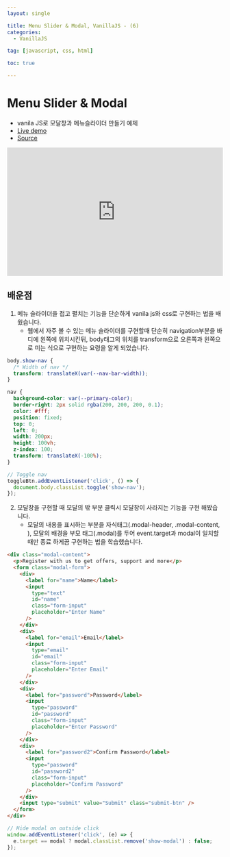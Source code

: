 ```yaml
---
layout: single

title: Menu Slider & Modal, VanillaJS - (6)
categories:
  - VanillaJS

tag: [javascript, css, html]

toc: true

---
```

# Menu Slider & Modal

- vanila JS로 모달창과 메뉴슬라이더 만들기 예제
- <a href='https://codepen.io/kim7720/pen/jOZwgZO'> Live demo </a>
- <a href='https://github.com/bo-oseng/vanilla_javascript_pratice_projects/tree/main/Menu%20Slider%20%26%20Modal'> Source </a>

<iframe height="300" style="width: 100%;" scrolling="no" title="menu slider and modal" src="https://codepen.io/kim7720/embed/jOZwgZO?default-tab=html%2Cresult" frameborder="no" loading="lazy" allowtransparency="true" allowfullscreen="true">
  See the Pen <a href="https://codepen.io/kim7720/pen/jOZwgZO">
  menu slider and modal</a> by KimBosung (<a href="https://codepen.io/kim7720">@kim7720</a>)
  on <a href="https://codepen.io">CodePen</a>.
</iframe>



## 배운점

1. 메뉴 슬라이더을 접고 펼치는 기능을 단순하게 vanila js와 css로 구현하는 법을 배웠습니다.
   - 웹에서 자주 볼 수 있는 메뉴 슬라이더를 구현할때 단순히 navigation부분을 바디에 왼쪽에 위치시킨뒤, body태그의 위치를 transform으로 오른쪽과 왼쪽으로 미는 식으로 구현하는 요령을 알게 되었습니다.

```css
body.show-nav {
  /* Width of nav */
  transform: translateX(var(--nav-bar-width));
}

nav {
  background-color: var(--primary-color);
  border-right: 2px solid rgba(200, 200, 200, 0.1);
  color: #fff;
  position: fixed;
  top: 0;
  left: 0;
  width: 200px;
  height: 100vh;
  z-index: 100;
  transform: translateX(-100%);
}
```

```javascript
// Toggle nav
toggleBtn.addEventListener('click', () => {
  document.body.classList.toggle('show-nav');
});
```

2. 모달창을 구현할 때 모달의 밖 부분 클릭시 모달창이 사라지는 기능을 구현 해봤습니다.
   - 모달의 내용을 표시하는 부분을 자식태그(.modal-header, .modal-content, ), 모달의 배경을 부모 태그(.modal)를 두어 event.target과 modal이 일치할때만 종료 하게끔 구현하는 법을 학습했습니다.

```html
<div class="modal-content">
  <p>Register with us to get offers, support and more</p>
  <form class="modal-form">
    <div>
      <label for="name">Name</label>
      <input
        type="text"
        id="name"
        class="form-input"
        placeholder="Enter Name"
      />
    </div>
    <div>
      <label for="email">Email</label>
      <input
        type="email"
        id="email"
        class="form-input"
        placeholder="Enter Email"
      />
    </div>
    <div>
      <label for="password">Password</label>
      <input
        type="password"
        id="password"
        class="form-input"
        placeholder="Enter Password"
      />
    </div>
    <div>
      <label for="password2">Confirm Password</label>
      <input
        type="password"
        id="password2"
        class="form-input"
        placeholder="Confirm Password"
      />
    </div>
    <input type="submit" value="Submit" class="submit-btn" />
  </form>
</div>
```

```javascript
// Hide modal on outside click
window.addEventListener('click', (e) => {
  e.target == modal ? modal.classList.remove('show-modal') : false;
});
```
